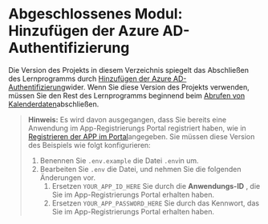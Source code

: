 # <a name="completed-module-add-azure-ad-authentication"></a>Abgeschlossenes Modul: Hinzufügen der Azure AD-Authentifizierung

Die Version des Projekts in diesem Verzeichnis spiegelt das Abschließen des Lernprogramms durch [Hinzufügen der Azure AD-Authentifizierung](https://docs.microsoft.com/graph/training/php-tutorial?tutorial-step=3)wider. Wenn Sie diese Version des Projekts verwenden, müssen Sie den Rest des Lernprogramms beginnend beim [Abrufen von Kalenderdaten](https://docs.microsoft.com/graph/training/php-tutorial?tutorial-step=4)abschließen.

> **Hinweis:** Es wird davon ausgegangen, dass Sie bereits eine Anwendung im App-Registrierungs Portal registriert haben, wie in [Registrieren der APP im Portal](https://docs.microsoft.com/graph/training/php-tutorial?tutorial-step=2)angegeben. Sie müssen diese Version des Beispiels wie folgt konfigurieren:
>
> 1. Benennen Sie `.env.example` die Datei `.env`in um.
> 1. Bearbeiten Sie `.env` die Datei, und nehmen Sie die folgenden Änderungen vor.
>     1. Ersetzen `YOUR_APP_ID_HERE` Sie durch die **Anwendungs-ID** , die Sie im App-Registrierungs Portal erhalten haben.
>     1. Ersetzen `YOUR_APP_PASSWORD_HERE` Sie durch das Kennwort, das Sie im App-Registrierungs Portal erhalten haben.